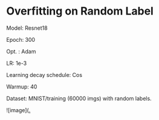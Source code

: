 # Overfitting on Random Label
Model: Resnet18

Epoch: 300

Opt. : Adam

LR: 1e-3

Learning decay schedule: Cos

Warmup: 40

Dataset: MNIST/training (60000 imgs) with random labels.

![image]([.](https://github.com/Ironieser/MNIST/edit/master/log.png)
